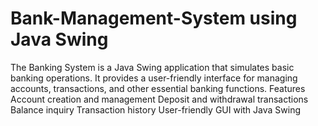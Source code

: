 # Bank-Management-System using Java Swing 
The Banking System is a Java Swing application that simulates basic banking operations. It provides a user-friendly interface for managing accounts, transactions, and other essential banking functions.
Features
Account creation and management
Deposit and withdrawal transactions
Balance inquiry
Transaction history
User-friendly GUI with Java Swing
